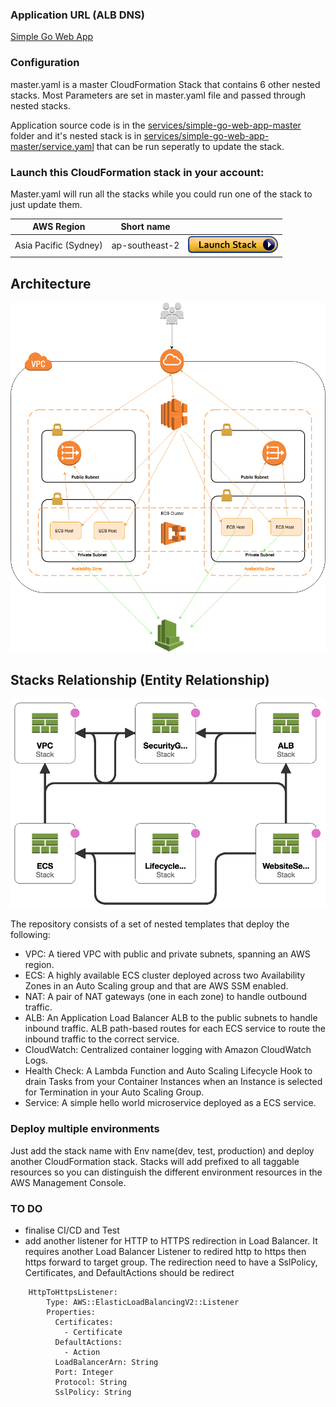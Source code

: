 
### Application URL (ALB DNS)

[Simple Go Web App](http://ecs-simple-go-webapp-1568821535.ap-southeast-2.elb.amazonaws.com/)


### Configuration
master.yaml is a master CloudFormation Stack that contains 6 other nested stacks. Most Parameters are set in master.yaml file and passed through nested stacks. 

Application source code is in the [services/simple-go-web-app-master](services/simple-go-web-app-master) folder and it's nested stack is in [services/simple-go-web-app-master/service.yaml](services/simple-go-web-app-master/service.yaml) that can be run seperatly to update the stack. 


### Launch this CloudFormation stack in your account:
Master.yaml will run all the stacks while you could run one of the stack to just update them. 

| AWS Region | Short name | | 
| -- | -- | -- |
| Asia Pacific (Sydney) | ap-southeast-2 | [![cloudformation-launch-button](img/cloudformation-launch-stack.png)](https://console.aws.amazon.com/cloudformation/home?region=ap-southeast-2#/stacks/new?stackName=Production&templateURL=https://s3.amazonaws.com/arash-ecs-clf/master.yaml) |



## Architecture

![iArchitecture](img/aws.png)


## Stacks Relationship (Entity Relationship)

![ER](img/template-ER.png)


The repository consists of a set of nested templates that deploy the following:

 - VPC: A tiered VPC with public and private subnets, spanning an AWS region.
 - ECS: A highly available ECS cluster deployed across two Availability Zones in an Auto Scaling group and that are AWS SSM enabled.
 - NAT: A pair of NAT gateways (one in each zone) to handle outbound traffic.
 - ALB: An Application Load Balancer ALB to the public subnets to handle inbound traffic. ALB path-based routes for each ECS service to route the inbound traffic to the correct service.
 - CloudWatch: Centralized container logging with Amazon CloudWatch Logs.
 - Health Check: A Lambda Function and Auto Scaling Lifecycle Hook to drain Tasks from your Container Instances when an Instance is selected for Termination in your Auto Scaling Group.
 - Service: A simple hello world microservice deployed as a ECS service. 



### Deploy multiple environments

Just add the stack name with Env name(dev, test, production) and deploy another CloudFormation stack. Stacks will add prefixed to all taggable resources so you can distinguish the different environment resources in the AWS Management Console. 



### TO DO
- finalise CI/CD and Test
- add another listener for HTTP to HTTPS redirection in Load Balancer. It requires another Load Balancer Listener to redired http to https then https forward to target group. The redirection need to have a SslPolicy, Certificates, and DefaultActions should be redirect
```
	HttpToHttpsListener:
		Type: AWS::ElasticLoadBalancingV2::Listener
		Properties: 
		  Certificates:
		    - Certificate
		  DefaultActions:
		    - Action
		  LoadBalancerArn: String
		  Port: Integer
		  Protocol: String
		  SslPolicy: String
```